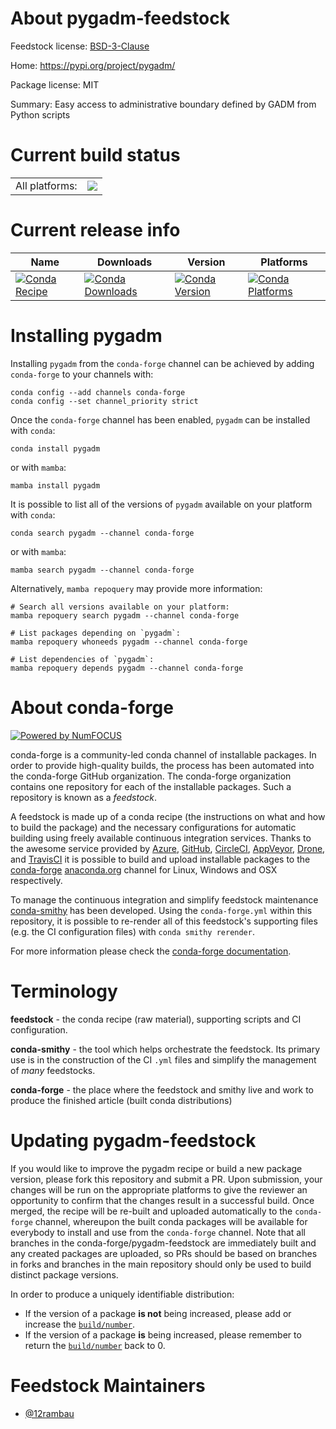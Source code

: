 About pygadm-feedstock
======================

Feedstock license: [BSD-3-Clause](https://github.com/conda-forge/pygadm-feedstock/blob/main/LICENSE.txt)

Home: https://pypi.org/project/pygadm/

Package license: MIT

Summary: Easy access to administrative boundary defined by GADM from Python scripts

Current build status
====================


<table><tr><td>All platforms:</td>
    <td>
      <a href="https://dev.azure.com/conda-forge/feedstock-builds/_build/latest?definitionId=18585&branchName=main">
        <img src="https://dev.azure.com/conda-forge/feedstock-builds/_apis/build/status/pygadm-feedstock?branchName=main">
      </a>
    </td>
  </tr>
</table>

Current release info
====================

| Name | Downloads | Version | Platforms |
| --- | --- | --- | --- |
| [![Conda Recipe](https://img.shields.io/badge/recipe-pygadm-green.svg)](https://anaconda.org/conda-forge/pygadm) | [![Conda Downloads](https://img.shields.io/conda/dn/conda-forge/pygadm.svg)](https://anaconda.org/conda-forge/pygadm) | [![Conda Version](https://img.shields.io/conda/vn/conda-forge/pygadm.svg)](https://anaconda.org/conda-forge/pygadm) | [![Conda Platforms](https://img.shields.io/conda/pn/conda-forge/pygadm.svg)](https://anaconda.org/conda-forge/pygadm) |

Installing pygadm
=================

Installing `pygadm` from the `conda-forge` channel can be achieved by adding `conda-forge` to your channels with:

```
conda config --add channels conda-forge
conda config --set channel_priority strict
```

Once the `conda-forge` channel has been enabled, `pygadm` can be installed with `conda`:

```
conda install pygadm
```

or with `mamba`:

```
mamba install pygadm
```

It is possible to list all of the versions of `pygadm` available on your platform with `conda`:

```
conda search pygadm --channel conda-forge
```

or with `mamba`:

```
mamba search pygadm --channel conda-forge
```

Alternatively, `mamba repoquery` may provide more information:

```
# Search all versions available on your platform:
mamba repoquery search pygadm --channel conda-forge

# List packages depending on `pygadm`:
mamba repoquery whoneeds pygadm --channel conda-forge

# List dependencies of `pygadm`:
mamba repoquery depends pygadm --channel conda-forge
```


About conda-forge
=================

[![Powered by
NumFOCUS](https://img.shields.io/badge/powered%20by-NumFOCUS-orange.svg?style=flat&colorA=E1523D&colorB=007D8A)](https://numfocus.org)

conda-forge is a community-led conda channel of installable packages.
In order to provide high-quality builds, the process has been automated into the
conda-forge GitHub organization. The conda-forge organization contains one repository
for each of the installable packages. Such a repository is known as a *feedstock*.

A feedstock is made up of a conda recipe (the instructions on what and how to build
the package) and the necessary configurations for automatic building using freely
available continuous integration services. Thanks to the awesome service provided by
[Azure](https://azure.microsoft.com/en-us/services/devops/), [GitHub](https://github.com/),
[CircleCI](https://circleci.com/), [AppVeyor](https://www.appveyor.com/),
[Drone](https://cloud.drone.io/welcome), and [TravisCI](https://travis-ci.com/)
it is possible to build and upload installable packages to the
[conda-forge](https://anaconda.org/conda-forge) [anaconda.org](https://anaconda.org/)
channel for Linux, Windows and OSX respectively.

To manage the continuous integration and simplify feedstock maintenance
[conda-smithy](https://github.com/conda-forge/conda-smithy) has been developed.
Using the ``conda-forge.yml`` within this repository, it is possible to re-render all of
this feedstock's supporting files (e.g. the CI configuration files) with ``conda smithy rerender``.

For more information please check the [conda-forge documentation](https://conda-forge.org/docs/).

Terminology
===========

**feedstock** - the conda recipe (raw material), supporting scripts and CI configuration.

**conda-smithy** - the tool which helps orchestrate the feedstock.
                   Its primary use is in the construction of the CI ``.yml`` files
                   and simplify the management of *many* feedstocks.

**conda-forge** - the place where the feedstock and smithy live and work to
                  produce the finished article (built conda distributions)


Updating pygadm-feedstock
=========================

If you would like to improve the pygadm recipe or build a new
package version, please fork this repository and submit a PR. Upon submission,
your changes will be run on the appropriate platforms to give the reviewer an
opportunity to confirm that the changes result in a successful build. Once
merged, the recipe will be re-built and uploaded automatically to the
`conda-forge` channel, whereupon the built conda packages will be available for
everybody to install and use from the `conda-forge` channel.
Note that all branches in the conda-forge/pygadm-feedstock are
immediately built and any created packages are uploaded, so PRs should be based
on branches in forks and branches in the main repository should only be used to
build distinct package versions.

In order to produce a uniquely identifiable distribution:
 * If the version of a package **is not** being increased, please add or increase
   the [``build/number``](https://docs.conda.io/projects/conda-build/en/latest/resources/define-metadata.html#build-number-and-string).
 * If the version of a package **is** being increased, please remember to return
   the [``build/number``](https://docs.conda.io/projects/conda-build/en/latest/resources/define-metadata.html#build-number-and-string)
   back to 0.

Feedstock Maintainers
=====================

* [@12rambau](https://github.com/12rambau/)

